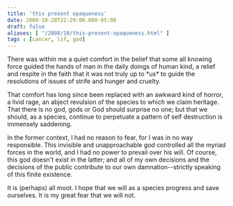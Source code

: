 ```yaml
---
title: 'this present opaqueness'
date: 2008-10-28T22:29:00.000-05:00
draft: false
aliases: [ "/2008/10/this-present-opaqueness.html" ]
tags : [cancer, lif, god]
---
```


There was within me a quiet comfort in the belief that some all knowing force guided the hands of man in the daily doings of human kind, a relief and respite in the faith that it was not truly up to \*us\* to guide the resolutions of issues of strife and hunger and cruelty.  
  
That comfort has long since been replaced with an awkward kind of horror, a livid rage, an abject revulsion of the species to which we claim heritage. That there is no god, gods or God should surprise no one; but that we should, as a species, continue to perpetuate a pattern of self destruction is immensely saddening.  
  
In the former context, I had no reason to fear, for I was in no way responsible. This invisible and unapproachable god controlled all the myriad forces in the world, and I had no power to prevail over his will. Of course, this god doesn't exist in the latter; and all of my own decisions and the decisions of the public contribute to our own damnation--strictly speaking of this finite existence.  
  
It is (perhaps) all moot. I hope that we will as a species progress and save ourselves. It is my great fear that we will not.